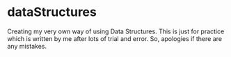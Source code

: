 # dataStructures
Creating my very own way of using Data Structures. This is just for practice which is written by me after lots of trial and error. So, apologies if there are any mistakes. 
